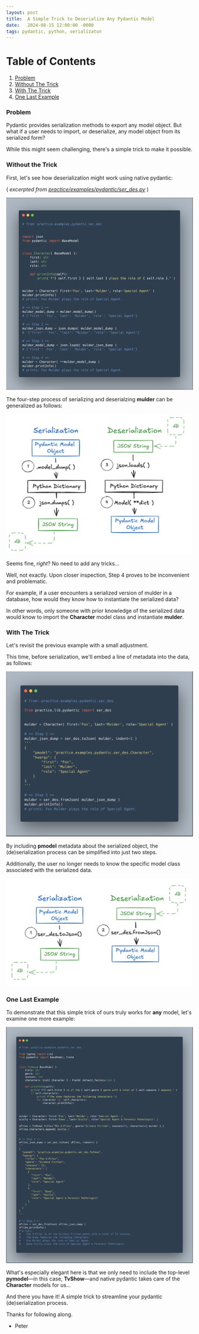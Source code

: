 ```yaml
---
layout: post
title:  A Simple Trick to Deserialize Any Pydantic Model
date:   2024-08-15 12:00:00 -0000
tags: pydantic, python, serializaton
---
```


# Table of Contents
1. [Problem](#problem)
2. [Without The Trick](#without-any-tricks)
3. [With The Trick](#with-the-trick)
4. [One Last Example](#one-last-example)


### Problem

Pydantic provides serialization methods to export any model object. 
But what if a user needs to import, or deserialize, any model object 
from its serialized form?

While this might seem challenging, there's a simple trick to make it possible.

### Without the Trick

First, let's see how deserialization might work using native pydantic:

( *excerpted from [practice/examples/pydantic/ser_des.py][example-code]* )

![snippet-native-code]

The four-step process of serializing and deserialzing **mulder** can be 
generalized as follows:

![snippet-native-chart]

Seems fine, *right*?  No need to add any tricks...

Well, not exactly.
Upon closer inspection, Step 4 proves to be inconvenient and problematic.

For example, if a user encounters a serialized version of mulder in a database, 
how would they know how to instantiate the serialized data?

In other words, only someone with prior knowledge of the serialized data 
would know to import the **Character** model class and instantiate **mulder**.


### With The Trick

Let's revisit the previous example with a small adjustment. 

This time, before serialization, we'll embed a line of metadata into the data,
as follows:

![snippet-enhanced-code-1]

By including **pmodel** metadata about the serialized object, 
the (de)serialization process can be simplified into just two steps. 

Additionally, the user no longer needs to know the specific model class 
associated with the serialized data.

![snippet-enhanced-chart]


### One Last Example

To demonstrate that this simple trick of ours truly works for **any** model,
let's examine one more example:

![snippet-enhanced-code-2]


What's especially elegant here is that we only need to include the top-level 
**pymodel**—in this case, **TvShow**—and native pydantic takes care of the **Character** 
models for us...

And there you have it! 
A simple trick to streamline your pydantic (de)serialization process.

Thanks for following along.

- Peter
  
[example-code]: https://github.com/pyt3r/practice-package/blob/master/practice/examples/pydantic/ser_des.py
[snippet-native-code]: ../assets/2024-08-15-native-code.png
[snippet-native-chart]: ../assets/2024-08-15-native-chart.png
[snippet-enhanced-code-1]: ../assets/2024-08-15-enhanced-code-1.png
[snippet-enhanced-chart]: ../assets/2024-08-15-enhanced-chart.png
[snippet-enhanced-code-2]: ../assets/2024-08-15-enhanced-code-2.png